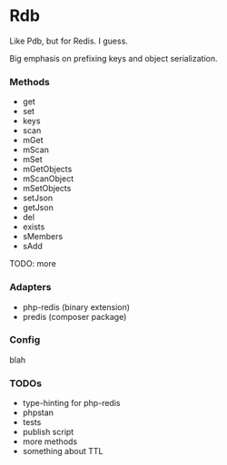 
# Rdb

Like Pdb, but for Redis. I guess.

Big emphasis on prefixing keys and object serialization.


### Methods

- get
- set
- keys
- scan
- mGet
- mScan
- mSet
- mGetObjects
- mScanObject
- mSetObjects
- setJson
- getJson
- del
- exists
- sMembers
- sAdd

TODO: more


### Adapters

- php-redis (binary extension)
- predis (composer package)


### Config

blah


### TODOs

- type-hinting for php-redis
- phpstan
- tests
- publish script
- more methods
- something about TTL

